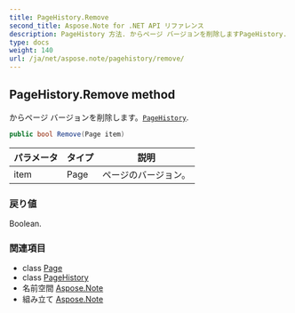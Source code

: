 ```yaml
---
title: PageHistory.Remove
second_title: Aspose.Note for .NET API リファレンス
description: PageHistory 方法. からページ バージョンを削除しますPageHistory.
type: docs
weight: 140
url: /ja/net/aspose.note/pagehistory/remove/
---
```

## PageHistory.Remove method

からページ バージョンを削除します。[`PageHistory`](../).

```csharp
public bool Remove(Page item)
```

| パラメータ | タイプ | 説明 |
| --- | --- | --- |
| item | Page | ページのバージョン。 |

### 戻り値

Boolean.

### 関連項目

* class [Page](../../page/)
* class [PageHistory](../)
* 名前空間 [Aspose.Note](../../pagehistory/)
* 組み立て [Aspose.Note](../../../)


